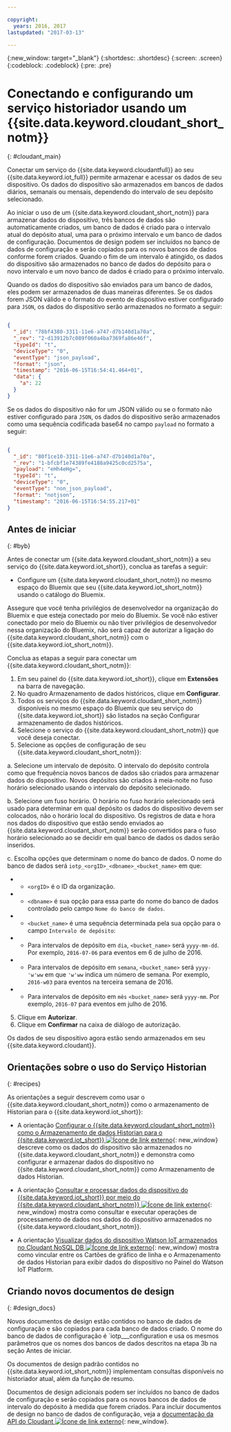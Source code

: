 ```yaml
---

copyright:
  years: 2016, 2017
lastupdated: "2017-03-13"

---
```


{:new_window: target="\_blank"}
{:shortdesc: .shortdesc}
{:screen: .screen}
{:codeblock: .codeblock}
{:pre: .pre}

# Conectando e configurando um serviço historiador usando um {{site.data.keyword.cloudant_short_notm}}  
{: #cloudant_main}

Conectar um serviço do {{site.data.keyword.cloudantfull}} ao seu {{site.data.keyword.iot_full}} permite armazenar e acessar os dados de seu dispositivo. Os dados do dispositivo são armazenados em bancos de dados diários, semanais ou mensais, dependendo do intervalo de seu depósito selecionado.

Ao iniciar o uso de um {{site.data.keyword.cloudant_short_notm}} para armazenar dados do dispositivo, três bancos de dados são automaticamente criados, um banco de dados é criado para o intervalo atual do depósito atual, uma para o próximo intervalo e um banco de dados de configuração. Documentos de design podem ser incluídos no banco de dados de configuração e serão copiados para os novos bancos de dados conforme forem criados. Quando o fim de um intervalo é atingido, os dados do dispositivo são armazenados no banco de dados do depósito para o novo intervalo e um novo banco de dados é criado para o próximo intervalo.

Quando os dados do dispositivo são enviados para um banco de dados, eles podem ser armazenados de duas maneiras diferentes. Se os dados forem JSON válido e o formato do evento de dispositivo estiver configurado para `JSON`, os dados do dispositivo serão armazenados no formato a seguir:

```json

{
  "_id": "78bf4380-3311-11e6-a747-d7b140d1a70a",
  "_rev": "2-d13912b7c089f060a4ba7369fa86e46f",
  "typeId": "t",
  "deviceType": "0",
  "eventType": "json_payload",
  "format": "json",
  "timestamp": "2016-06-15T16:54:41.464+01",
  "data": {
    "a": 22
  }
}

```

Se os dados do dispositivo não for um JSON válido ou se o formato não estiver configurado para `JSON`, os dados do dispositivo serão armazenados como uma sequência codificada base64 no campo `payload` no formato a seguir:

```json

{
  "_id": "80f1ce10-3311-11e6-a747-d7b140d1a70a",
  "_rev": "1-bfcbf1e74389fe4188a9425c0cd2575a",
  "payload": "eHh4eHg=",
  "typeId": "t",
  "deviceType": "0",
  "eventType": "non_json_payload",
  "format": "notjson",
  "timestamp": "2016-06-15T16:54:55.217+01"
}

```

## Antes de iniciar  
{: #byb}

Antes de conectar um {{site.data.keyword.cloudant_short_notm}} a seu serviço do {{site.data.keyword.iot_short}}, conclua as tarefas a seguir:

- Configure um {{site.data.keyword.cloudant_short_notm}} no mesmo espaço do Bluemix que seu {{site.data.keyword.iot_short_notm}} usando o catálogo do Bluemix.

Assegure que você tenha privilégios de desenvolvedor na organização do Bluemix e que esteja conectado por meio do Bluemix. Se você não estiver conectado por meio do Bluemix ou não tiver privilégios de desenvolvedor nessa organização do Bluemix, não será capaz de autorizar a ligação do {{site.data.keyword.cloudant_short_notm}} com o {{site.data.keyword.iot_short_notm}}.

Conclua as etapas a seguir para conectar um {{site.data.keyword.cloudant_short_notm}}:

1. Em seu painel do {{site.data.keyword.iot_short}}, clique em **Extensões** na barra de navegação.
2. No quadro Armazenamento de dados históricos, clique em **Configurar**.
2. Todos os serviços do {{site.data.keyword.cloudant_short_notm}} disponíveis no mesmo espaço do Bluemix que seu serviço do {{site.data.keyword.iot_short}} são listados na seção Configurar armazenamento de dados históricos.
3. Selecione o serviço do {{site.data.keyword.cloudant_short_notm}} que você deseja conectar.
4. Selecione as opções de configuração de seu {{site.data.keyword.cloudant_short_notm}}:

  a. Selecione um intervalo de depósito. O intervalo do depósito controla como que frequência novos bancos de dados são criados para armazenar dados do dispositivo. Novos depósitos são criados à meia-noite no fuso horário selecionado usando o intervalo do depósito selecionado.

  b. Selecione um fuso horário. O horário no fuso horário selecionado será usado para determinar em qual depósito os dados do dispositivo devem ser colocados, não o horário local do dispositivo. Os registros de data e hora nos dados do dispositivo que estão sendo enviados ao {{site.data.keyword.cloudant_short_notm}} serão convertidos para o fuso horário selecionado ao se decidir em qual banco de dados os dados serão inseridos.

  c. Escolha opções que determinam o nome do banco de dados. O nome do banco de dados será `iotp_<orgID>_<dbname>_<bucket_name>` em que:

 +  * `<orgID>` é o ID da organização.
 +  * `<dbname>` é sua opção para essa parte do nome do banco de dados controlado pelo campo `Nome do banco de dados`.
 +  * `<bucket_name>` é uma sequência determinada pela sua opção para o campo `Intervalo de depósito`:
 +    * Para intervalos de depósito em `dia`, `<bucket_name>` será `yyyy-mm-dd`.  Por exemplo, `2016-07-06` para eventos em 6 de julho de 2016.
 +    * Para intervalos de depósito em `semana`,  `<bucket_name>` será `yyyy-'w'ww` em que `'w'ww` indica um número de semana. Por exemplo, `2016-w03` para eventos na terceira semana de 2016.
 +    * Para intervalos de depósito em `mês` `<bucket_name>` será `yyyy-mm`.  Por exemplo, `2016-07` para eventos em julho de 2016.

5. Clique em **Autorizar**.
6. Clique em **Confirmar** na caixa de diálogo de autorização.

Os dados de seu dispositivo agora estão sendo armazenados em seu {{site.data.keyword.cloudant}}.

## Orientações sobre o uso do Serviço Historian  
{: #recipes}

As orientações a seguir descrevem como usar o {{site.data.keyword.cloudant_short_notm}} como o armazenamento de Historian para o {{site.data.keyword.iot_short}}:

- A orientação [Configurar o {{site.data.keyword.cloudant_short_notm}} como o Armazenamento de dados Historian para o {{site.data.keyword.iot_short}} ![Ícone de link externo](../../icons/launch-glyph.svg "Ícone de link externo")](https://developer.ibm.com/recipes/tutorials/cloudant-nosql-db-as-historian-data-storage-for-ibm-watson-iot-parti/){: new_window} descreve como os dados do dispositivo são armazenados no {{site.data.keyword.cloudant_short_notm}} e demonstra como configurar e armazenar dados do dispositivo no {{site.data.keyword.cloudant_short_notm}} como Armazenamento de dados Historian.

- A orientação [Consultar e processar dados do dispositivo do {{site.data.keyword.iot_short}} por meio do {{site.data.keyword.cloudant_short_notm}} ![Ícone de link externo](../../icons/launch-glyph.svg "Ícone de link externo")](https://developer.ibm.com/recipes/tutorials/cloudant-nosql-db-as-historian-data-storage-for-ibm-watson-iot-partii){: new_window} mostra como consultar e executar operações de processamento de dados nos dados do dispositivo armazenados no {{site.data.keyword.cloudant_short_notm}}.

- A orientação [Visualizar dados do dispositivo Watson IoT armazenados no Cloudant NoSQL DB ![Ícone de link externo](../../icons/launch-glyph.svg "Ícone de link externo")](https://developer.ibm.com/recipes/?post_type=pnext_tutorial&p=27327){: new_window} mostra como vincular entre os Cartões de gráfico de linha e o Armazenamento de dados Historian para exibir dados do dispositivo no Painel do Watson IoT Platform.


## Criando novos documentos de design  
{: #design_docs}

Novos documentos de design estão contidos no banco de dados de configuração e são copiados para cada banco de dados criado. O nome do banco de dados de configuração é `iotp_<orgid>_<choice>_configuration
e usa os mesmos parâmetros que os nomes dos bancos de dados descritos na etapa 3b na seção Antes de iniciar.

Os documentos de design padrão contidos no {{site.data.keyword.iot_short_notm}} implementam consultas disponíveis no historiador atual, além da função de resumo.

Documentos de design adicionais podem ser incluídos no banco de dados de configuração e serão copiados para os novos bancos de dados de intervalo do depósito à medida que forem criados. Para incluir documentos de design no banco de dados de configuração, veja a [documentação da API do Cloudant ![Ícone de link externo](../icons/launch-glyph.svg "Ícone de link externo")](https://docs.cloudant.com/document.html){: new_window}.

<!--  # Related links
{: #rellinks}
* [Querying your {{site.data.keyword.cloudant_short_notm}}](link) -->
